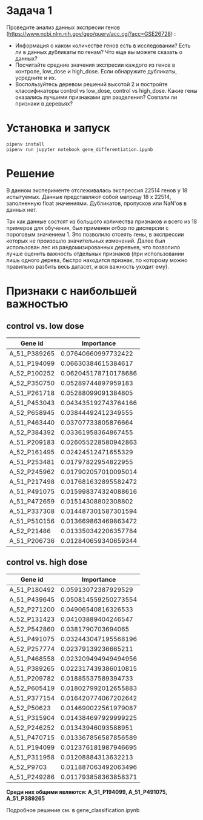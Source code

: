 # Задача 1
Проведите анализ данных экспресии генов (https://www.ncbi.nlm.nih.gov/geo/query/acc.cgi?acc=GSE26728) :

- Информация о каком количестве генов есть в исследовании? Есть ли в данных дубликаты по генам? Что еще вы можете сказать о данных?
- Посчитайте средние значения экспресии каждого из генов в контроле, low_dose и high_dose. Если обнаружите дубликаты, усредните и их.
- Воспользуйтесь деревом решений высотой 2 и постройте классификаторы control vs low_dose, control vs high_dose. Какие гены оказались лучшими признаками для разделения? Совпали ли признаки в деревьях?

# Установка и запуск
    pipenv install
    pipenv run jupyter notebook gene_differentiation.ipynb
# Решение
 В данном эксперименте отслеживалась экспрессия 22514 генов у 18 испытуемых. Данные представляют собой матрицу 18 x 22514, заполненную float значениями. Дубликатов, пропусков или NaN'ов в данных нет. 
 
 Так как данные состоят из большого количества признаков и всего из 18 примеров для обучения, был применен отбор по дисперсии с пороговым значением 1. Это позволило отсеять гены, в экспрессии которых не произошло значительных изменений. Далее был использован лес из рандомизированных деревьев, что позволило лучше оценить важность отдельных признаков (при использовании лишь одного дерева, быстро находится признак, по которому можно правильно разбить весь датасет, и вся важность уходит ему). 
 
# Признаки с наибольшей важностью
## сontrol vs. low dose
| Gene id    | Importance         |
|------------|--------------------|
|A_51_P389265| 0.07640660997732422|
|A_51_P194099| 0.06630384615384617|
|A_52_P100252| 0.062045178710178686|
|A_52_P350750| 0.05289744897959183|
|A_51_P261718| 0.05288099091384805|
|A_51_P453043| 0.043435192743764166|
|A_52_P658945| 0.03844492412349555|
|A_51_P463440| 0.03707733805876664|
|A_52_P384392| 0.03361958364867455|
|A_51_P209183| 0.026055228580942863|
|A_52_P161495| 0.02424512471655329|
|A_51_P253481| 0.01797822954822955|
|A_52_P245962| 0.017902057010095014|
|A_51_P217498| 0.017681632895582472|
|A_51_P491075| 0.015998374324088616|
|A_51_P472659| 0.01514308802308802|
|A_51_P337308| 0.014487301587301594|
|A_51_P510156| 0.013669863469863472|
|A_52_P21486 | 0.013350342206357784|
|A_51_P206736| 0.012840659340659344|

## сontrol vs. high dose
| Gene id    | Importance         |
|------------|--------------------|
|A_51_P180492| 0.05913072387929529|
|A_51_P439645| 0.050814559250273554|
|A_52_P271200| 0.04906540816326533|
|A_52_P131423| 0.04103889404246547|
|A_52_P542860| 0.0381790703694065|
|A_51_P491075| 0.032443047195568196|
|A_52_P257774| 0.02379139236665211|
|A_51_P468558| 0.023209494949494956|
|A_51_P389265| 0.022317439386010815|
|A_51_P209782| 0.01885537589394733|
|A_52_P605419| 0.018027992012655883|
|A_51_P377154| 0.016420774067202642|
|A_52_P50623 | 0.014690022561979087|
|A_51_P315904| 0.014384697929999225|
|A_52_P246252| 0.01343946093588951|
|A_51_P470715| 0.013367856587856589|
|A_51_P194099| 0.012376181987946695|
|A_51_P311958| 0.01208884313632213|
|A_52_P9703  | 0.011887063492063496|
|A_51_P249286| 0.011793858363858371|

**Среди них общими являются: A_51_P194099, A_51_P491075, A_51_P389265**

Подробное решение см. в gene_classification.ipynb
